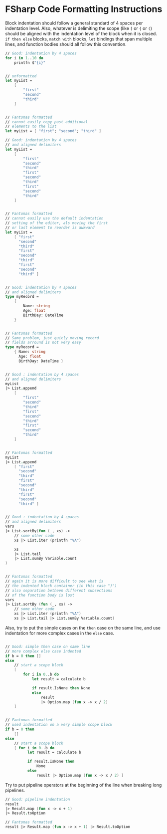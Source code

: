# FSharp Code Formatting Instructions

Block indentation should follow a general standard of 4 spaces per indentation level. Also, whatever is delimiting the scope (like `[` or `{` or `(`) should be aligned with the indentation level of the block when it is closed.
`if then else` blocks, `match with` blocks, `let` bindings that span multiple lines, and function bodies should all follow this convention.

```fsharp
// Good: indentation by 4 spaces
for i in 1..10 do
    printfn $"{i}"


// unformatted 
let myList =
    [
        "first"
        "second"
        "third"
    ]


// Fantomas formatted
// cannot easily copy past additional 
// elements to the list
let myList = [ "first"; "second"; "third" ]

// Good: indentation by 4 spaces
// and aligned delimiters
let myList =
    [
        "first"
        "second"
        "third"
        "first"
        "second"
        "third"
        "first"
        "second"
        "third"
    ]


// Fantomas formatted
// cannot easily use the default indentation 
// setting of the editor, als moving the first 
// or last element to reorder is awkward
let myList =
    [ "first"
      "second"
      "third"
      "first"
      "second"
      "third"
      "first"
      "second"
      "third" ]


// Good: indentation by 4 spaces
// and aligned delimiters
type myRecord =
    {
        Name: string
        Age: float
        BirthDay: DateTime
    }


// Fantomas formatted
// Same problem, just quicly moving record 
// fields arround is not very easy
type myRecord =
    { Name: string
      Age: float
      BirthDay: DateTime }


// Good : indentation by 4 spaces
// and aligned delimiters
myList
|> List.append
    [
        "first"
        "second"
        "third"
        "first"
        "second"
        "third"
        "first"
        "second"
        "third"        
    ]


// Fantomas formatted
myList
|> List.append
    [ "first"
      "second"
      "third"
      "first"
      "second"
      "third"
      "first"
      "second"
      "third" ]


// Good : indentation by 4 spaces
// and aligned delimiters
vars
|> List.sortBy(fun (_, xs) ->
    // some other code
    xs |> List.iter (printfn "%A")

    xs
    |> List.tail
    |> List.sumBy Variable.count
)


// Fantomas formatted
// again it is more difficult to see what is
// the indented block container (in this case ")")
// also separation betheen different subsections
// of the function body is lost
vars
|> List.sortBy (fun (_, xs) ->
    // some other code
    xs |> List.iter (printfn "%A")
    xs |> List.tail |> List.sumBy Variable.count)
```

Also, try to put the simple cases on the `then` case on the same line, and use indentation for more complex cases in the `else` case.

```fsharp

// Good: simple then case on same line
// more complex else case indented
if b = 0 then []
else
    // start a scope block
    [ 
        for i in 0..b do
            let result = calculate b

            if result.IsNone then None
            else
                result 
                |> Option.map (fun x -> x / 2)
    ]


// Fantomas formatted
// used indentation on a very simple scope block
if b = 0 then
    []
else
    // start a scope block
    [ for i in 0..b do
          let result = calculate b

          if result.IsNone then
              None
          else
              result |> Option.map (fun x -> x / 2) ]
```

Try to put pipeline operators at the beginning of the line when breaking long pipelines.

```fsharp
// Good: pipeline indentation
result
|> Result.map (fun x -> x + 1)
|> Result.toOption

// Fantomas formatted
result |> Result.map (fun x -> x + 1) |> Result.toOption
````
